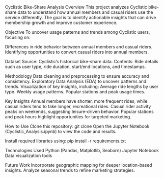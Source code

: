 Cyclistic Bike-Share Analysis
Overview
This project analyzes Cyclistic bike-share data to understand how annual members and casual riders use the service differently. The goal is to identify actionable insights that can drive membership growth and improve customer experience.

Objective
To uncover usage patterns and trends among Cyclistic users, focusing on:

Differences in ride behavior between annual members and casual riders.
Identifying opportunities to convert casual riders into annual members.

Dataset
Source: Cyclistic’s historical bike-share data.
Contents: Ride details such as user type, ride duration, start/end locations, and timestamps.

Methodology
Data cleaning and preprocessing to ensure accuracy and consistency.
Exploratory Data Analysis (EDA) to uncover patterns and trends.
Visualization of key insights, including:
Average ride lengths by user type.
Weekly usage patterns.
Popular stations and peak usage times.

Key Insights
Annual members have shorter, more frequent rides, while casual riders tend to take longer, recreational rides.
Casual rider activity peaks on weekends, suggesting leisure-driven behavior.
Popular stations and peak hours highlight opportunities for targeted marketing.

How to Use
Clone this repository:
git clone <repository-URL>
Open the Jupyter Notebook (Cyclistic_Analysis.ipynb) to view the code and results.

Install required libraries using:
pip install -r requirements.txt

Technologies Used
Python (Pandas, Matplotlib, Seaborn)
Jupyter Notebook
Data visualization tools

Future Work
Incorporate geographic mapping for deeper location-based insights.
Analyze seasonal trends to refine marketing strategies.
